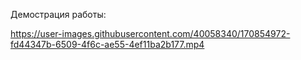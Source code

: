 Демострация работы:

https://user-images.githubusercontent.com/40058340/170854972-fd44347b-6509-4f6c-ae55-4ef11ba2b177.mp4
